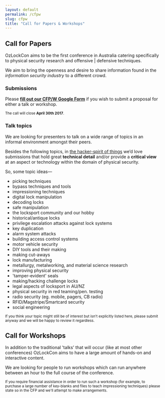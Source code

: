 ```yaml
---
layout: default
permalink: /cfpw
slug: cfpw
title: "Call for Papers & Workshops"
---
```


## Call for Papers

OzLockCon aims to be the first conference in Australia catering specifically to
physical security research and offensive | defensive techniques.

We aim to bring the openness and desire to share information found in the
*information security industry* to a different crowd.

### Submissions

Please **[fill out our CFP/W Google Form](%missing_url%)** if you wish to submit a proposal for
either a talk or workshop.

<small>The call will close <strong>April 30th 2017</strong>.</small>

### Talk topics

We are looking for presenters to talk on a wide range of topics in an informal
environment amongst their peers.

Besides the following topics, in [the hacker-spirit of things](/faq#who-are-you)
we’d love submissions that hold great **technical detail** and/or provide a
**critical view** at an aspect or technology within the domain of physical
security.

So, some topic ideas—

* picking techniques
* bypass techniques and tools
* impressioning techniques
* digital lock manipulation
* decoding locks
* safe manipulation
* the locksport community and our hobby
* historical/antique locks
* privilege escalation attacks against lock systems
* key duplication
* alarm system attacks
* building access control systems
* motor vehicle security
* DIY tools and their making
* making cut-aways
* lock manufacturing
* metallurgy, metalworking, and material science research
* improving physical security
* 'tamper-evident' seals
* making/hacking challenge locks
* legal aspects of locksport in AU/NZ
* physical security in red teaming/pen. testing
* radio security (eg. mobile, pagers, CB radio)
* RFID/Magstripe/Smartcard security
* social engineering

<small>If you think your topic might still be of interest but isn't explicitly
listed here, please submit anyway and we will be happy to review it regardless.
</small>

## Call for Workshops

In addition to the traditional 'talks' that will occur (like at most other
conferences) OzLockCon aims to have a large amount of hands-on and interactive
content.

We are looking for people to run workshops which can run anywhere between an
hour to the full course of the conference.

<small>If you require financial assistance in order to run such a workshop (for
example, to purchase a large number of key-blanks and files to teach
impressioning techniques) please state so in the CFP and we'll attempt to make
arrangements.</small>
